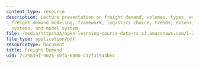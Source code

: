 ```yaml
---
content_type: resource
description: Lecture presentation on freight demand, volumes, types, econometric indicators,
  freight demand modeling, framework, logistics choice, trends, extensions, activity
  systems, and model system.
file: /media/https%3A/open-learning-course-data-rc.s3.amazonaws.com/1-201j-transportation-systems-analysis-demand-and-economics-fall-2008/7c29839f902550fa6800c37f31943bec_MIT1_201JF08_lec06.pdf
file_type: application/pdf
resourcetype: Document
title: Freight Demand
uid: 7c29839f-9025-50fa-6800-c37f31943bec
---
```

